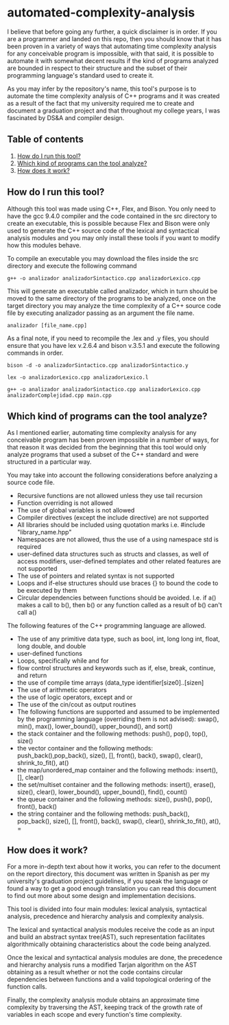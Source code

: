# automated-complexity-analysis

I believe that before going any further, a quick disclaimer is in order. If you are a programmer and landed on this repo, then you should know that it has been proven in a variety of ways that automating time complexity analysis for any conceivable program is impossible, with that said, it is possible to automate it with somewhat decent results if the kind of programs analyzed are bounded in respect to their structure and the subset of their programming language's standard used to create it.

As you may infer by the repository's name, this tool's purpose is to automate the time complexity analysis of C++ programs and it was created as a result of the fact that my university required me to create and document a graduation project and that throughout my college years, I was fascinated by DS&A and compiler design. 

## Table of contents
1. [How do I run this tool?](##How-do-i-run-this-tool?)
2. [Which kind of programs can the tool analyze?](##Which-kind-of-programs-can-the-tool-analyse?)
3. [How does it work?](##How-does-it-work?)

## How do I run this tool?
Although this tool was made using C++, Flex, and Bison. You only need to have the gcc 9.4.0 compiler and the code contained in the src directory to create an executable, this is possible because Flex and Bison were only used to generate the C++ source code of the lexical and syntactical analysis modules and you may only install these tools if you want to modify how this modules behave.

To compile an executable you may download the files inside the src directory and execute the following command

`g++ -o analizador analizadorSintactico.cpp analizadorLexico.cpp`

This will generate an executable called analizador, which in turn should be moved to the same directory of the programs to be analyzed, once on the target directory you may analyze the time complexity of a C++ source code file by executing analizador passing as an argument the file name.

`analizador [file_name.cpp]`

As a final note, if you need to recompile the .lex and .y files, you should ensure that you have lex v.2.6.4 and bison v.3.5.1 and execute the following commands in order.

`bison -d -o analizadorSintactico.cpp analizadorSintactico.y`

`lex -o analizadorLexico.cpp analizadorLexico.l` 

`g++ -o analizador analizadorSintactico.cpp analizadorLexico.cpp analizadorComplejidad.cpp main.cpp` 


## Which kind of programs can the tool analyze?

As I mentioned earlier, automating time complexity analysis for any conceivable program has been proven impossible in a number of ways, for that reason it was decided from the beginning that this tool would only analyze programs that used a subset of the C++ standard and were structured in a particular way.

You may take into account the following considerations before analyzing a source code file.

- Recursive functions are not allowed unless they use tail recursion
- Function overriding is not allowed 
- The use of global variables is not allowed
- Compiler directives (except the include directive) are not supported
- All libraries should be included using quotation marks i.e. #include "library_name.hpp"
- Namespaces are not allowed, thus the use of a using namespace std is required 
- user-defined data structures such as structs and classes, as well of access modifiers, user-defined templates and other related features are not supported 
- The use of pointers and related syntax is not supported 
- Loops and if-else structures should use braces {} to bound the code to be executed by them
- Circular dependencies between functions should be avoided. I.e. if a() makes a call to b(), then b() or any function called as a result of b() can't call a()


The following features of the C++ programming language are allowed.

- The use of any primitive data type, such as  bool, int, long long int, float, long double, and double
- user-defined functions
- Loops, specifically while and for
- flow control structures and keywords such as if, else, break, continue, and return
- the use of compile time arrays (data_type identifier[size0]..[sizen]
- The use of arithmetic operators 
- the use of logic operators, except and or 
- The use of the cin/cout as output routines
- The following functions are supported and assumed to be implemented by the programming language (overriding them is not advised): swap(), min(), max(), lower_bound(), upper_bound(), and sort()
- the stack container and the following methods: push(), pop(), top(), size()
- the vector container and the following methods: push_back(),pop_back(), size(), [], front(), back(), swap(), clear(), shrink_to_fit(), at()
- the map/unordered_map container and the following methods: insert(), [], clear()
- the set/multiset container and the following methods: insert(), erase(), size(), clear(), lower_bound(), upper_bound(), find(), count()
- the queue container and the following methods: size(), push(), pop(), front(), back()
- the string container and the following methods: push_back(), pop_back(), size(), [], front(), back(), swap(), clear(), shrink_to_fit(), at(), =
## How does it work?

For a more in-depth text about how it works, you can refer to the document on the report directory, this document was written in Spanish as per my university's graduation project guidelines, if you speak the language or found a way to get a good enough translation you can read this document to find out more about some design and implementation decisions.

This tool is divided into four main modules: lexical analysis, syntactical analysis, precedence and hierarchy analysis and complexity analysis.

The lexical and syntactical analysis modules  receive the code as an input and build an abstract syntax tree(AST), such representation facilitates algorithmically obtaining characteristics about the code being analyzed.

Once the lexical and syntactical analysis modules are done, the precedence and hierarchy analysis runs a modified Tarjan algorithm on the AST obtaining as a result whether or not the code contains circular dependencies between functions and a valid topological ordering of the function calls.

Finally, the complexity analysis module obtains an approximate time complexity by traversing the AST, keeping track of the growth rate of variables in each scope and every function's time complexity.
